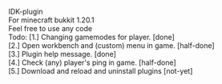 IDK-plugin  
For minecraft bukkit 1.20.1  
Feel free to use any code  
Todo:
[1.] Changing gamemodes for player.                [done]  
[2.] Open workbench and (custom) menu in game.     [half-done]  
[3.] Plugin help message.                          [done]  
[4.] Check (any) player's ping in game.            [half-done]  
[5.] Download and reload and uninstall plugins     [not-yet]  
